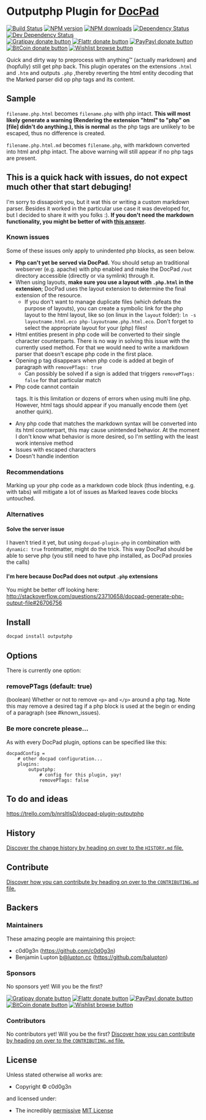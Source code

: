 # Outputphp Plugin for [DocPad](http://docpad.org)

<!-- BADGES/ -->

[![Build Status](https://img.shields.io/travis/c0d0g3n/docpad-plugin-outputphp/master.svg)](http://travis-ci.org/c0d0g3n/docpad-plugin-outputphp "Check this project's build status on TravisCI")
[![NPM version](https://img.shields.io/npm/v/docpad-plugin-outputphp.svg)](https://npmjs.org/package/docpad-plugin-outputphp "View this project on NPM")
[![NPM downloads](https://img.shields.io/npm/dm/docpad-plugin-outputphp.svg)](https://npmjs.org/package/docpad-plugin-outputphp "View this project on NPM")
[![Dependency Status](https://img.shields.io/david/c0d0g3n/outputphp.svg)](https://david-dm.org/c0d0g3n/outputphp)
[![Dev Dependency Status](https://img.shields.io/david/dev/c0d0g3n/outputphp.svg)](https://david-dm.org/c0d0g3n/outputphp#info=devDependencies)<br/>
[![Gratipay donate button](https://img.shields.io/gratipay/docpad.svg)](https://www.gratipay.com/docpad/ "Donate weekly to this project using Gratipay")
[![Flattr donate button](https://img.shields.io/badge/flattr-donate-yellow.svg)](http://flattr.com/thing/344188/balupton-on-Flattr "Donate monthly to this project using Flattr")
[![PayPayl donate button](https://img.shields.io/badge/paypal-donate-yellow.svg)](https://www.paypal.com/cgi-bin/webscr?cmd=_s-xclick&hosted_button_id=QB8GQPZAH84N6 "Donate once-off to this project using Paypal")
[![BitCoin donate button](https://img.shields.io/badge/bitcoin-donate-yellow.svg)](https://coinbase.com/checkouts/9ef59f5479eec1d97d63382c9ebcb93a "Donate once-off to this project using BitCoin")
[![Wishlist browse button](https://img.shields.io/badge/wishlist-donate-yellow.svg)](https://amzn.com/w/2F8TXKSNAFG4V "Buy an item on our wishlist for us")

<!-- /BADGES -->

Quick and dirty way to preprocess with anything&trade; (actually markdown) and (hopfully) still get php back.
This plugin operates on the extensions `.html` and `.htm` and outputs `.php`
,thereby reverting the html entity decoding that the Marked parser did op php tags and its content.

## Sample
`filename.php.html` becomes `filename.php` with php intact.
**This will most likely generate a warning (Rendering the extension "html" to "php" on [file] didn't do anything.), this is normal** as the php tags are unlikely to be escaped, thus no difference is created.

`filename.php.html.md` becomes `filename.php`, with markdown converted into html and php intact. The above warning will still appear if no php tags are present.

## This is a quick hack with issues, do not expect much other that start debuging!
I'm sorry to dissapoint you, but it wat this or writing a custom markdown parser.
Besides it worked in the particular use case it was developed for, but I decided to share it with you folks :).
**If you don't need the markdown functionality, you might be better of with [this answer](http://stackoverflow.com/questions/23710658/docpad-generate-php-output-file#26706756).**

### Known issues
Some of these issues only apply to unindented php blocks, as seen below.

- **Php can't yet be served via DocPad.**
You should setup an traditional webserver (e.g. apache) with php enabled
and make the DocPad `/out` directory accessible (directly or via symlink) through it.
- When using layouts, **make sure you use a layout with `.php.html` in the extension**;
DocPad uses the layout extension to determine the final extension of the resource.
  - If you don't want to manage duplicate files (which defeats the purpose of layouts),
  you can create a symbolic link for the php layout to the html layout, like so (on linux in the `layout` folder):
  `ln -s layoutname.html.eco php-layoutname.php.html.eco`. Don't forget to select the appropriate layout for your (php) files!
- Html entities present in php code will be converted to their single character counterparts.
  There is no way in solving this issue with the currently used method.
  For that we would need to write a markdown parser that doesn't escape php code in the first place.
- Opening p tag disappears when php code is added at begin of paragraph with `removePTags: true`
  - Can possibly be solved if a sign is added that triggers `removePTags: false` for that particular match
- Php code cannot contain <p> tags. It is this limitation or dozens of errors when using multi line php.
However, html tags should appear if you manually encode them (yet another quirk).
- Any php code that matches the markdown syntax will be converted into its html counterpart, this may cause unintended behavior. At the moment I don't know what behavior is more desired,
so I'm settling with the least work intensive method
- Issues with escaped characters
- Doesn't handle indention

### Recommendations
Marking up your php code as a markdown code block (thus indenting, e.g. with tabs) will mitigate a lot of issues
as Marked leaves code blocks untouched.

### Alternatives

#### Solve the server issue
I haven't tried it yet, but using `docpad-plugin-php` in combination with `dynamic: true` frontmatter,
might do the trick. This way DocPad should be able to serve php
(you still need to have php installed, as DocPad proxies the calls)

#### I'm here because DocPad does not output `.php` extensions
You might be better off looking here: http://stackoverflow.com/questions/23710658/docpad-generate-php-output-file#26706756


<!-- INSTALL/ -->

## Install

``` bash
docpad install outputphp
```

<!-- /INSTALL -->


## Options
There is currently one option:

### removePTags (default: true)
(boolean) Whether or not to remove `<p>` and `</p>` around a php tag.
Note this may remove a desired tag if a php block is used at the begin or ending of a paragraph (see #known_issues).

### Be more concrete please...
As with every DocPad plugin, options can be specified like this:

    docpadConfig =
        # other docpad configuration...
        plugins:
            outputphp:
                # config for this plugin, yay!
                removePTags: false


## To do and ideas
https://trello.com/b/nrsltIsD/docpad-plugin-outputphp


<!-- HISTORY/ -->

## History
[Discover the change history by heading on over to the `HISTORY.md` file.](https://github.com/c0d0g3n/docpad-plugin-outputphp/blob/master/HISTORY.md#files)

<!-- /HISTORY -->


<!-- CONTRIBUTE/ -->

## Contribute

[Discover how you can contribute by heading on over to the `CONTRIBUTING.md` file.](https://github.com/c0d0g3n/docpad-plugin-outputphp/blob/master/CONTRIBUTING.md#files)

<!-- /CONTRIBUTE -->


<!-- BACKERS/ -->

## Backers

### Maintainers

These amazing people are maintaining this project:

- c0d0g3n (https://github.com/c0d0g3n)
- Benjamin Lupton <b@lupton.cc> (https://github.com/balupton)

### Sponsors

No sponsors yet! Will you be the first?

[![Gratipay donate button](https://img.shields.io/gratipay/docpad.svg)](https://www.gratipay.com/docpad/ "Donate weekly to this project using Gratipay")
[![Flattr donate button](https://img.shields.io/badge/flattr-donate-yellow.svg)](http://flattr.com/thing/344188/balupton-on-Flattr "Donate monthly to this project using Flattr")
[![PayPayl donate button](https://img.shields.io/badge/paypal-donate-yellow.svg)](https://www.paypal.com/cgi-bin/webscr?cmd=_s-xclick&hosted_button_id=QB8GQPZAH84N6 "Donate once-off to this project using Paypal")
[![BitCoin donate button](https://img.shields.io/badge/bitcoin-donate-yellow.svg)](https://coinbase.com/checkouts/9ef59f5479eec1d97d63382c9ebcb93a "Donate once-off to this project using BitCoin")
[![Wishlist browse button](https://img.shields.io/badge/wishlist-donate-yellow.svg)](https://amzn.com/w/2F8TXKSNAFG4V "Buy an item on our wishlist for us")

### Contributors

No contributors yet! Will you be the first?
[Discover how you can contribute by heading on over to the `CONTRIBUTING.md` file.](https://github.com/c0d0g3n/docpad-plugin-outputphp/blob/master/CONTRIBUTING.md#files)

<!-- /BACKERS -->


<!-- LICENSE/ -->

## License

Unless stated otherwise all works are:

- Copyright &copy; c0d0g3n

and licensed under:

- The incredibly [permissive](http://en.wikipedia.org/wiki/Permissive_free_software_licence) [MIT License](http://opensource.org/licenses/mit-license.php)

<!-- /LICENSE -->


